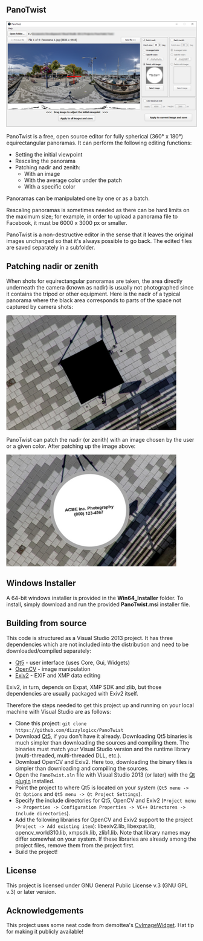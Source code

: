 ## PanoTwist
<p align="left">
  <img src="img/PanoTwist_Interface.png" width="650" title="PanoTwist interface">
</p>

PanoTwist is a free, open source editor for fully spherical (360° x 180°) equirectangular panoramas. It can perform the following editing functions:
* Setting the initial viewpoint
* Rescaling the panorama
* Patching nadir and zenith:
  * With an image
  * With the average color under the patch
  * With a specific color

Panoramas can be manipulated one by one or as a batch.

Rescaling panoramas is sometimes needed as there can be hard limits on the maximum size; for example, in order to upload a panorama file to Facebook, it must be 6000 x 3000 px or smaller.

PanoTwist is a non-destructive editor in the sense that it leaves the original images unchanged so that it's always possible to go back. The edited files are saved separately in a subfolder.

## Patching nadir or zenith
When shots for equirectangular panoramas are taken, the area directly underneath the camera (known as nadir) is usually not photographed since it contains the tripod or other equipment. Here is the nadir of a typical panorama where the black area corresponds to parts of the space not captured by camera shots:
<p align="left">
  <img src="img/UnpatchedNadir.jpg" width="450" title="Unpatched nadir">
</p>

PanoTwist can patch the nadir (or zenith) with an image chosen by the user or a given color. After patching up the image above:
<p align="left">
  <img src="img/PatchedNadir.jpg" width="450" title="After patching">
</p>

## Windows Installer

A 64-bit windows installer is provided in the **Win64_Installer** folder. To install, simply download and run the provided **PanoTwist.msi** installer file.

## Building from source
This code is structured as a Visual Studio 2013 project. It has three dependencies which are not included into the distribution and need to be downloaded/compiled separately:
* [Qt5](https://www.qt.io/download) - user interface (uses Core, Gui, Widgets)
* [OpenCV](https://opencv.org/) - image manipulation
* [Exiv2](http://www.exiv2.org/download.html) - EXIF and XMP data editing

Exiv2, in turn, depends on Expat, XMP SDK and zlib, but those dependencies are usually packaged with Exiv2 itself.

Therefore the steps needed to get this project up and running on your local machine with Visual Studio are as follows:
* Clone this project: `git clone https://github.com/dizzylogicc/PanoTwist`
* Download [Qt5](https://www.qt.io/download), if you don't have it already. Downloading Qt5 binaries is much simpler than downloading the sources and compiling them. The binaries must match your Visual Studio version and the runtime library (multi-threaded, multi-threaded DLL, etc.).
* Download OpenCV and Exiv2. Here too, downloading the binary files is simpler than downloading and compiling the sources. 
* Open the `PanoTwist.sln` file with Visual Studio 2013 (or later) with the [Qt plugin](http://doc.qt.io/archives/vs-addin/index.html) installed.
* Point the project to where Qt5 is located on your system (`Qt5 menu -> Qt Options` and `Qt5 menu -> Qt Project Settings`).
* Specify the include directories for Qt5, OpenCV and Exiv2 (`Project menu -> Properties -> Configuration Properties -> VC++ Directores -> Include directories`).
* Add the following libraries for OpenCV and Exiv2 support to the project (`Project -> Add existing item`): libexiv2.lib, libexpat.lib, opencv_world310.lib, xmpsdk.lib, zlib1.lib. Note that library names may differ somewhat on your system. If these libraries are already among the project files, remove them from the project first.
* Build the project!

## License
This project is licensed under GNU General Public License v.3 (GNU GPL v.3) or later version.

## Acknowledgements
This project uses some neat code from demottea's [CvImageWidget](https://github.com/delmottea/QtOpenCVWidget). Hat tip for making it publicly available!
